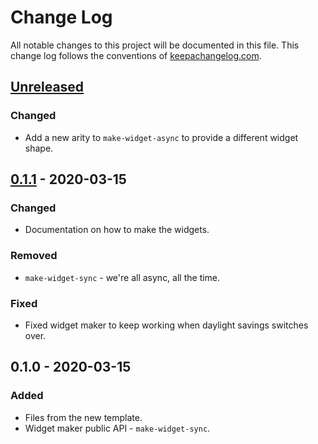 # Change Log
All notable changes to this project will be documented in this file. This change log follows the conventions of [keepachangelog.com](http://keepachangelog.com/).

## [Unreleased]
### Changed
- Add a new arity to `make-widget-async` to provide a different widget shape.

## [0.1.1] - 2020-03-15
### Changed
- Documentation on how to make the widgets.

### Removed
- `make-widget-sync` - we're all async, all the time.

### Fixed
- Fixed widget maker to keep working when daylight savings switches over.

## 0.1.0 - 2020-03-15
### Added
- Files from the new template.
- Widget maker public API - `make-widget-sync`.

[Unreleased]: https://github.com/your-name/sb/compare/0.1.1...HEAD
[0.1.1]: https://github.com/your-name/sb/compare/0.1.0...0.1.1
